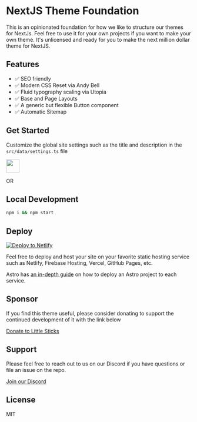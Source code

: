 <!--<p align="center">
  <img src="assets/gh-banner.png" alt="Odyssey Theme Banner">
</p>

<br/>
<div align="center">
  <a href="https://twitter.com/littlesticksdev">
  <img src="https://img.shields.io/badge/Twitter-%231DA1F2.svg?style=for-the-badge&logo=Twitter&logoColor=white" alt="Follow Little Sticks on Twitter"/>
</a>
  <a href="#SPONSORLINK>
    <img src="https://img.shields.io/badge/sponsor-30363D?style=for-the-badge&logo=GitHub-Sponsors&logoColor=#EA4AAA" alt="Sponsor This Repo" />
  </a>
  <a href="https://littlesticks.dev/discord">
    <img src="https://img.shields.io/badge/%3CServer%3E-%237289DA.svg?style=for-the-badge&logo=discord&logoColor=white" alt="Join our Discord" />
  </a>
  
</div>
<br/>-->

# NextJS Theme Foundation

This is an opinionated foundation for how we like to structure our themes for NextJs. Feel free to use it for your own projects if you want to make your own theme. It's unlicensed and ready for you to make the next million dollar theme for NextJS.

## Features

- ✅ SEO friendly
- ✅ Modern CSS Reset via Andy Bell
- ✅ Fluid typography scaling via Utopia
- ✅ Base and Page Layouts
- ✅ A generic but flexible Button component
- ✅ Automatic Sitemap

## Get Started 

Customize the global site settings such as the title and description in the `src/data/settings.ts` file

<p>
  <a href="https://stackblitz.com/github/littlesticks/REPLACEME">
  <img src="https://developer.stackblitz.com/img/open_in_stackblitz.svg" height="36px" />
  </a>
</p>

OR

## Local Development

```sh
npm i && npm start
```

## Deploy

[![Deploy to Netlify](https://www.netlify.com/img/deploy/button.svg)](https://app.netlify.com/start/deploy?repository=https://github.com/littlesticks/simple-blog-astro)

Feel free to deploy and host your site on your favorite static hosting service such as Netlify, Firebase Hosting, Vercel, GitHub Pages, etc.

Astro has [an in-depth guide](https://docs.astro.build/en/guides/deploy/) on how to deploy an Astro project to each service.

## Sponsor

If you find this theme useful, please consider donating to support the continued development of it with the link below

[Donate to Little Sticks](https://buy.stripe.com/REPLACEME)

## Support

Please feel free to reach out to us on our Discord if you have questions or file an issue on the repo.

[Join our Discord](https://littlesticks.dev/discord)

## License

MIT